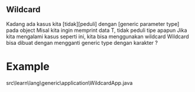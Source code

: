 ## Wildcard
Kadang ada kasus kita [tidak][peduli] dengan [generic parameter type] pada object
Misal kita ingin memprint data T, tidak peduli tipe apapun
Jika kita mengalami kasus seperti ini, kita bisa menggunakan wildcard
Wildcard bisa dibuat dengan mengganti generic type dengan karakter ?

# Example
src\learn\lang\generic\application\WildcardApp.java